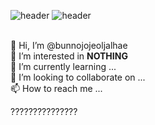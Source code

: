 ![header](https://capsule-render.vercel.app/api?color=auto&type=transparent&height=250&text=Ctrl+c,%20Ctrl\+v%20Artist&fontSize=70&fontColor=FF5E00&fontAlignY=50&fontAlign=50&animation=twinkling)
![header](https://capsule-render.vercel.app/api?type=rect&color=30363D&height=0.8)

                    



 <br>
👋 Hi, I’m @bunnojojeoljalhae <br>
👀 I’m interested in <b>NOTHING</b> <br>
🌱 I’m currently learning ... <br>
💞️ I’m looking to collaborate on ... <br>
📫 How to reach me ... <br>

???????????????

<!---
bunnojojeoljalhae/bunnojojeoljalhae is a ✨ special ✨ repository because its `README.md` (this file) appears on your GitHub profile.
You can click the Preview link to take a look at your changes.
--->
